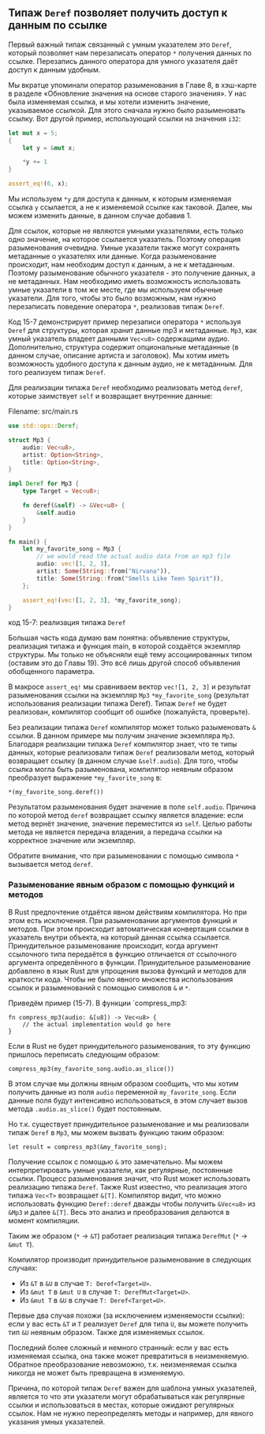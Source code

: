 ## Типаж `Deref` позволяет получить доступ к данным по ссылке

Первый важный типаж связанный с умным указателем это `Deref`, который позволяет
нам перезаписать оператор `*` получения данных по ссылке. Перезапись данного оператора
для умного указателя даёт доступ к данным удобным.

Мы вкратце упоминали оператор разыменования в Главе 8, в хэш-карте в разделе
«Обновление значения на основе старого значения». У нас была изменяемая ссылка,
и мы хотели изменить значение, указываемое ссылкой. Для этого сначала нужно было
разыменовать ссылку. Вот другой пример, использующий ссылки на значения `i32`:

```rust
let mut x = 5;
{
    let y = &mut x;

    *y += 1
}

assert_eq!(6, x);
```
Мы используем `*y` для доступа к данным, к которым изменяемая ссылка `y` ссылается,
а не к изменяемой ссылке как таковой. Далее, мы можем изменить данные, в данном
случае добавив 1.

Для ссылок, которые не являются умными указателями, есть только одно значение, на
которое ссылается указатель. Поэтому операция разыменования очевидна. Умные указатели
также могут сохранять метаданные о указателях или данные. Когда разыменование происходит,
нам необходим доступ к данным, а не к метаданным. Поэтому разыменование обычного
указателя - это получение данных, а не метаданных. Нам необходимо иметь возможность
использовать умные указатели в том же месте, где мы используем обычные указатели.
Для того, чтобы это было возможным, нам нужно перезаписать поведение оператора `*`,
реализовав типаж `Deref`.

Код 15-7 демонстрирует пример перезаписи оператора `*` используя `Deref` для
структуры, которая хранит данные mp3 и метаданные. `Mp3`, как умный указатель
владеет данными  `Vec<u8>` содержащими аудио. Дополнительно, структура содержит
опциональные метаданные (в данном случае, описание артиста и заголовок).
Мы хотим иметь возможность удобного доступа к данным аудио, не к метаданным. Для
того реализуем типаж `Deref`.

Для реализации типажа `Deref` необходимо реализовать метод `deref`, которые заимствует
`self` и возвращает внутренние данные:

<span class="filename">Filename: src/main.rs</span>

```rust
use std::ops::Deref;

struct Mp3 {
    audio: Vec<u8>,
    artist: Option<String>,
    title: Option<String>,
}

impl Deref for Mp3 {
    type Target = Vec<u8>;

    fn deref(&self) -> &Vec<u8> {
        &self.audio
    }
}

fn main() {
    let my_favorite_song = Mp3 {
        // we would read the actual audio data from an mp3 file
        audio: vec![1, 2, 3],
        artist: Some(String::from("Nirvana")),
        title: Some(String::from("Smells Like Teen Spirit")),
    };

    assert_eq!(vec![1, 2, 3], *my_favorite_song);
}
```

<span class="caption">код 15-7: реализация типажа `Deref`</span>

Большая часть кода думаю вам понятна: объявление структуры, реализация типажа и
функция main, в которой создаётся экземпляр структуры. Мы только не объясняли ещё
тему ассоциированных типом (оставим это до Главы 19). Это всё лишь другой способ
объявления обобщенного параметра.

В макросе `assert_eq!` мы сравниваем вектор `vec![1, 2, 3]` и результат разыменования
ссылки на экземпляр `Mp3` `*my_favorite_song` (результат использования реализации
типажа Deref). Типаж `Deref` не будет реализован, компилятор сообщит об ошибке
(пожалуйста, проверьте).

Без реализации типажа `Deref` компилятор может только разыменовать `&` ссылки.
В данном примере мы получим значение экземпляра `Mp3`. Благодаря реализации типажа
`Deref` компилятор знает, что те типы данных, которые реализовали типаж `Deref`
реализовали метод, который возвращает ссылку (в данном случае `&self.audio`).
Для того, чтобы ссылка могла быть разыменована, компилятор неявным образом преобразует
выражение `*my_favorite_song` в:

```rust,ignore
*(my_favorite_song.deref())
```

Результатом разыменования будет значение в поле `self.audio`.  Причина по которой
метод `deref` возвращает ссылку является владение: если метод вернёт значение,
значение переместится из `self`. Целью работы метода не является передача владения,
а передача ссылки на корректное значение или экземпляр.

Обратите внимание, что при разыменовании с помощью символа `*` вызывается метод
`deref`.

### Разыменование явным образом с помощью функций и методов

В Rust предпочтение отдаётся явном действиям компилятора. Но при этом есть исключения.
При разыменовании аргументов функций и методов. При этом происходит автоматическая
конвертация ссылки в указатель внутри объекта, на который данная ссылка ссылается.
Принудительное разыменование происходит, когда аргумент ссылочного типа передаётся
в функцию отличается от ссылочного аргумента определённого в функции. Принудительное
разыменование добавлено в язык Rust для упрощения вызова функций и методов для
краткости кода. Чтобы не было явного множества использования ссылок и разыменований
с помощью символов `&` и `*`.

Приведём пример (15-7). В функции `compress_mp3:

```rust,ignore
fn compress_mp3(audio: &[u8]) -> Vec<u8> {
    // the actual implementation would go here
}
```
Если в Rust не будет принудительного разыменования, то эту функцию пришлось
переписать следующим образом:

```rust,ignore
compress_mp3(my_favorite_song.audio.as_slice())
```

В этом случае мы должны явным образом сообщить, что мы хотим получить данные из
поля `audio` переменной `my_favorite_song`. Если данные поля будут интенсивно
использоваться, в этом случает вызов метода `.audio.as_slice()` будет постоянным.

Но т.к. существует принудительное разыменование и мы реализовали типаж `Deref` в
`Mp3`, мы можем вызвать функцию таким образом:

```rust,ignore
let result = compress_mp3(&my_favorite_song);
```

Получение ссылок с помощью `&` это замечательно. Мы можем интерпретировать умные
указатели, как регулярные, постоянные ссылки. Процесс разыменования значит, что
Rust может использовать реализацию типажа `Deref`. Также Rust известно, что реализация
этого типажа `Vec<T>` возвращает `&[T]`. Компилятор видит, что можно использовать
функцию `Deref::deref` дважды чтобы получить `&Vec<u8>` из `&Mp3` и далее `&[T]`.
Весь это анализ и преобразования делаются в момент компиляции.

Таким же образом (`*` → `&T`) работает реализация типажа `DerefMut` (`*` → `&mut T`).

Компилятор производит принудительное разыменование в следующих случаях:

* Из `&T` в `&U` в случае `T: Deref<Target=U>`.
* Из `&mut T` в `&mut U` в случае `T: DerefMut<Target=U>`.
* Из `&mut T` в `&U` в случае `T: Deref<Target=U>`.

Первые два случая похожи (за исключением изменяемости ссылки): если у вас есть
`&T` и `T` реализует `Deref` для типа `U`, вы можете получить тип `&U` неявным
образом. Также для изменяемых ссылок.

Последний более сложный и немного странный: если у вас есть изменяемая ссылка, она
также может превратиться в неизменяемую. Обратное преобразование невозможно, т.к.
неизменяемая ссылка никогда не может быть превращена в изменяемую.

Причина, по которой типаж `Deref` важен для шаблона умных указателей, является
то что эти указатели могут обрабатываться как регулярные ссылки и использоваться в
местах, которые ожидают регулярных ссылок. Нам не нужно переопределять методы и
например, для явного указания умных указателей.
